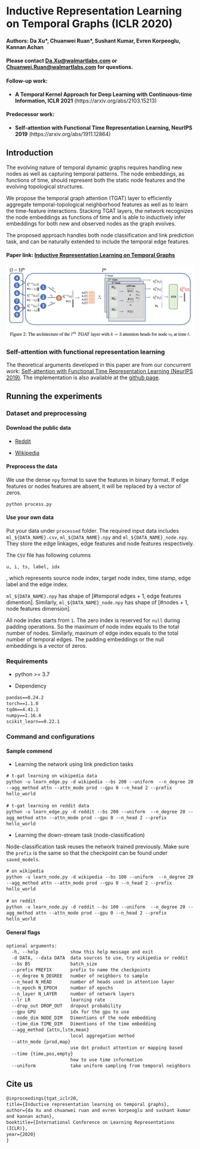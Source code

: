 # Inductive Representation Learning on Temporal Graphs (ICLR 2020)
<!--#### -->
#### Authors: Da Xu*, Chuanwei Ruan*, Sushant Kumar, Evren Korpeoglu,  Kannan Achan
#### Please contact Da.Xu@walmartlabs.com or Chuanwei.Ruan@walmartlabs.com for questions.

#### Follow-up work:

<ul>
  <li> <b>A Temporal Kernel Approach for Deep Learning with Continuous-time Information, ICLR 2021</b> (https://arxiv.org/abs/2103.15213)
</ul>

#### Predecessor work:
<ul>
  <li> <b>Self-attention with Functional Time Representation Learning, NeurIPS 2019</b> (https://arxiv.org/abs/1911.12864)
</ul>

## Introduction

The evolving nature of temporal dynamic graphs requires handling new nodes as well as capturing temporal patterns. The node embeddings, as functions of time, should represent both the static node features and the evolving topological structures. 

We propose the temporal graph attention (TGAT) layer to efficiently aggregate temporal-topological neighborhood features as well as to learn the time-feature interactions. Stacking TGAT layers, the network recognizes the node embeddings as functions of time and is able to inductively infer embeddings for both new and observed nodes as the graph evolves. 

The proposed approach handles both node classification and link prediction task, and can be naturally extended to include the temporal edge features.


#### Paper link: [Inductive Representation Learning on Temporal Graphs](https://openreview.net/pdf?id=rJeW1yHYwH)

![architecture](architecture.png?raw=true "Network architecture")

### Self-attention with functional representation learning
The theoretical arguments developed in this paper are from our concurrent work: [Self-attention with Functional Time Representation Learning (NeurIPS 2019)](https://arxiv.org/abs/1911.12864). The implementation is also available at the [github page](https://github.com/StatsDLMathsRecomSys/Self-attention-with-Functional-Time-Representation-Learning).

## Running the experiments

### Dataset and preprocessing

#### Download the public data
* [Reddit](http://snap.stanford.edu/jodie/reddit.csv)

* [Wikipedia](http://snap.stanford.edu/jodie/wikipedia.csv)

#### Preprocess the data
We use the dense `npy` format to save the features in binary format. If edge features or nodes features are absent, it will be replaced by a vector of zeros. 
```{bash}
python process.py 
```

#### Use your own data
Put your data under `processed` folder. The required input data includes `ml_${DATA_NAME}.csv`, `ml_${DATA_NAME}.npy` and `ml_${DATA_NAME}_node.npy`. They store the edge linkages, edge features and node features respectively. 

The `CSV` file has following columns
```
u, i, ts, label, idx
```
, which represents source node index, target node index, time stamp, edge label and the edge index. 

`ml_${DATA_NAME}.npy` has shape of [#temporal edges + 1, edge features dimention]. Similarly, `ml_${DATA_NAME}_node.npy` has shape of [#nodes + 1, node features dimension].


All node index starts from `1`. The zero index is reserved for `null` during padding operations. So the maximum of node index equals to the total number of nodes. Similarly, maxinum of edge index equals to the total number of temporal edges. The padding embeddings or the null embeddings is a vector of zeros.

### Requirements

* python >= 3.7

* Dependency

```{bash}
pandas==0.24.2
torch==1.1.0
tqdm==4.41.1
numpy==1.16.4
scikit_learn==0.22.1
```

### Command and configurations

#### Sample commend

* Learning the network using link prediction tasks
```{bash}
# t-gat learning on wikipedia data
python -u learn_edge.py -d wikipedia --bs 200 --uniform  --n_degree 20 --agg_method attn --attn_mode prod --gpu 0 --n_head 2 --prefix hello_world

# t-gat learning on reddit data
python -u learn_edge.py -d reddit --bs 200 --uniform  --n_degree 20 --agg_method attn --attn_mode prod --gpu 0 --n_head 2 --prefix hello_world
```

* Learning the down-stream task (node-classification)

Node-classification task reuses the network trained previously. Make sure the `prefix` is the same so that the checkpoint can be found under `saved_models`.

```{bash}
# on wikipedia
python -u learn_node.py -d wikipedia --bs 100 --uniform  --n_degree 20 --agg_method attn --attn_mode prod --gpu 0 --n_head 2 --prefix hello_world

# on reddit
python -u learn_node.py -d reddit --bs 100 --uniform  --n_degree 20 --agg_method attn --attn_mode prod --gpu 0 --n_head 2 --prefix hello_world
```
#### General flags

```{txt}
optional arguments:
  -h, --help            show this help message and exit
  -d DATA, --data DATA  data sources to use, try wikipedia or reddit
  --bs BS               batch_size
  --prefix PREFIX       prefix to name the checkpoints
  --n_degree N_DEGREE   number of neighbors to sample
  --n_head N_HEAD       number of heads used in attention layer
  --n_epoch N_EPOCH     number of epochs
  --n_layer N_LAYER     number of network layers
  --lr LR               learning rate
  --drop_out DROP_OUT   dropout probability
  --gpu GPU             idx for the gpu to use
  --node_dim NODE_DIM   Dimentions of the node embedding
  --time_dim TIME_DIM   Dimentions of the time embedding
  --agg_method {attn,lstm,mean}
                        local aggregation method
  --attn_mode {prod,map}
                        use dot product attention or mapping based
  --time {time,pos,empty}
                        how to use time information
  --uniform             take uniform sampling from temporal neighbors
```

## Cite us

```
@inproceedings{tgat_iclr20,
title={Inductive representation learning on temporal graphs},
author={da Xu and chuanwei ruan and evren korpeoglu and sushant kumar and kannan achan},
booktitle={International Conference on Learning Representations (ICLR)},
year={2020}
}
```


